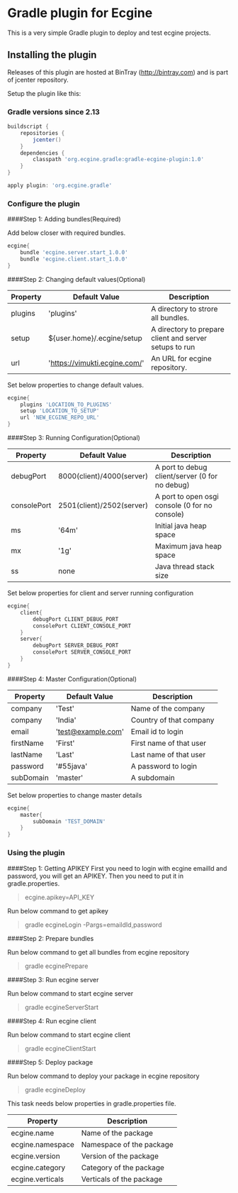 # Gradle plugin for Ecgine
This is a very simple Gradle plugin to deploy and test ecgine projects.


## Installing the plugin

Releases of this plugin are hosted at BinTray (http://bintray.com) and is part of jcenter repository.

Setup the plugin like this:


###  Gradle versions since 2.13

```groovy
buildscript {
	repositories {
		jcenter()
	}
	dependencies {
		classpath 'org.ecgine.gradle:gradle-ecgine-plugin:1.0'
	}
}

apply plugin: 'org.ecgine.gradle'
```

### Configure the plugin
####Step 1: Adding bundles(Required)

Add below closer with required bundles.

```groovy
ecgine{
	bundle 'ecgine.server.start_1.0.0'
	bundle 'ecgine.client.start_1.0.0'
}
```

####Step 2: Changing default values(Optional)

Property | Default Value | Description
-------- | ------------- | -----------
plugins | 'plugins' | A directory to strore all bundles.
setup | ${user.home}/.ecgine/setup | A directory to prepare client and server setups to run
url | 'https://vimukti.ecgine.com/' | An URL for ecgine repository.

Set below properties to change default values.
```groovy
ecgine{
	plugins 'LOCATION_TO_PLUGINS'
	setup 'LOCATION_TO_SETUP'
	url 'NEW_ECGINE_REPO_URL'
}
```

####Step 3: Running Configuration(Optional)

Property | Default Value | Description
-------- | ------------- | -----------
debugPort | 8000(client)/4000(server) | A port to debug client/server (0 for no debug)
consolePort | 2501(client)/2502(server) | A port to open osgi console (0 for no console)
ms | '64m' | Initial java heap space
mx | '1g' | Maximum java heap space
ss | none | Java thread stack size

Set below properties for client and server running configuration
```groovy
ecgine{
	client{
		debugPort CLIENT_DEBUG_PORT
		consolePort CLIENT_CONSOLE_PORT
	}
	server{
		debugPort SERVER_DEBUG_PORT
		consolePort SERVER_CONSOLE_PORT
	}
}
```

####Step 4: Master Configuration(Optional)

Property | Default Value | Description
-------- | ------------- | -----------
company | 'Test' | Name of the company
company | 'India' | Country of that company
email | 'test@example.com' | Email id to login
firstName | 'First' | First name of that user
lastName | 'Last' | Last name of that user
password | '#55java' | A password to login
subDomain| 'master' | A subdomain

Set below properties to change master details
```groovy
ecgine{
	master{
		subDomain 'TEST_DOMAIN'
	}
}
```

### Using the plugin

####Step 1: Getting APIKEY
First you need to login with ecgine emailId and password, you will get an APIKEY. Then you need to put it in gradle.properties.

>ecgine.apikey=API_KEY


Run below command to get apikey
> gradle ecgineLogin -Pargs=emaildId,password


####Step 2: Prepare bundles

Run below command to get all bundles from ecgine repository
> gradle ecginePrepare

####Step 3: Run ecgine server

Run below command to start ecgine server
> gradle ecgineServerStart

####Step 4: Run ecgine client

Run below command to start ecgine client
> gradle ecgineClientStart

####Step 5: Deploy package

Run below command to deploy your package in ecgine repository
> gradle ecgineDeploy

This task needs below properties in gradle.properties file.

Property | Description
-------- | -----------
ecgine.name| Name of the package
ecgine.namespace | Namespace of the package
ecgine.version | Version of the package
ecgine.category | Category of the package
ecgine.verticals | Verticals of the package


